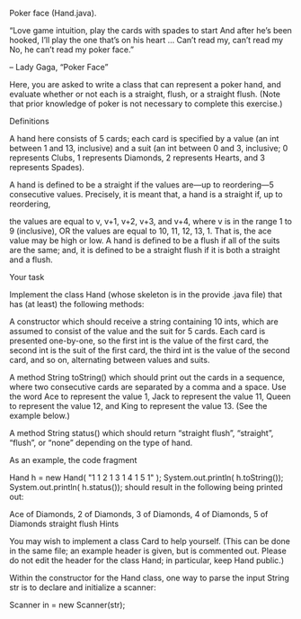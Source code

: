 Poker face (Hand.java).

“Love game intuition, play the cards with spades to start
And after he’s been hooked, I’ll play the one that’s on his heart
…
Can’t read my, can’t read my
No, he can’t read my poker face.”

– Lady Gaga, “Poker Face”

Here, you are asked to write a class that can represent a poker hand, and evaluate whether or not each is a straight, flush, or a straight flush. (Note that prior knowledge of poker is not necessary to complete this exercise.)

Definitions

A hand here consists of 5 cards; each card is specified by a value (an int between 1 and 13, inclusive) and a suit (an int between 0 and 3, inclusive; 0 represents Clubs, 1 represents Diamonds, 2 represents Hearts, and 3 represents Spades).

A hand is defined to be a straight if the values are—up to reordering—5 consecutive values. Precisely, it is meant that, a hand is a straight if, up to reordering,

the values are equal to v, v+1, v+2, v+3, and v+4, where v is in the range 1 to 9 (inclusive), OR
the values are equal to 10, 11, 12, 13, 1. That is, the ace value may be high or low.
A hand is defined to be a flush if all of the suits are the same; and, it is defined to be a straight flush if it is both a straight and a flush.

Your task

Implement the class Hand (whose skeleton is in the provide .java file) that has (at least) the following methods:

A constructor which should receive a string containing 10 ints, which are assumed to consist of the value and the suit for 5 cards. Each card is presented one-by-one, so the first int is the value of the first card, the second int is the suit of the first card, the third int is the value of the second card, and so on, alternating between values and suits.

A method String toString() which should print out the cards in a sequence, where two consecutive cards are separated by a comma and a space. Use the word Ace to represent the value 1, Jack to represent the value 11, Queen to represent the value 12, and King to represent the value 13. (See the example below.)

A method String status() which should return “straight flush”, “straight”, “flush”, or “none” depending on the type of hand.

As an example, the code fragment

Hand h = new Hand( "1 1 2 1 3 1 4 1 5 1" );
System.out.println( h.toString());
System.out.println( h.status());
should result in the following being printed out:

Ace of Diamonds, 2 of Diamonds, 3 of Diamonds, 4 of Diamonds, 5 of Diamonds
straight flush
Hints

You may wish to implement a class Card to help yourself. (This can be done in the same file; an example header is given, but is commented out. Please do not edit the header for the class Hand; in particular, keep Hand public.)

Within the constructor for the Hand class, one way to parse the input String str is to declare and initialize a scanner:

Scanner in = new Scanner(str);